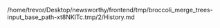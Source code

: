 /home/trevor/Desktop/newsworthy/frontend/tmp/broccoli_merge_trees-input_base_path-xt8NKlTc.tmp/2/History.md